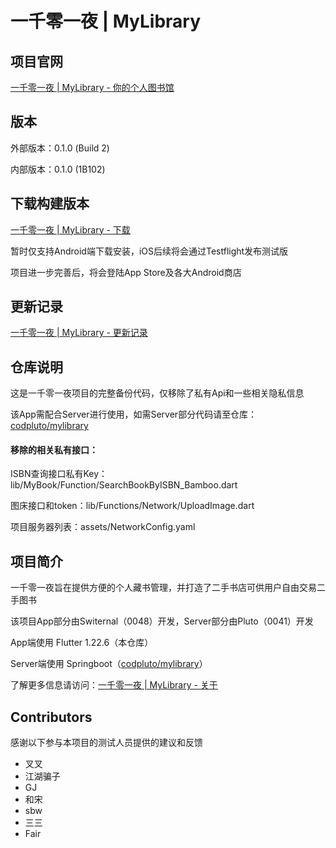 # 一千零一夜 | MyLibrary

## 项目官网

[一千零一夜 | MyLibrary - 你的个人图书馆](https://mylibrary.switernal.com/)

## 版本

外部版本：0.1.0 (Build 2)

内部版本：0.1.0 (1B102)

## 下载构建版本

[一千零一夜 | MyLibrary - 下载](https://mylibrary.switernal.com/download.html)

暂时仅支持Android端下载安装，iOS后续将会通过Testflight发布测试版

项目进一步完善后，将会登陆App Store及各大Android商店


## 更新记录

[一千零一夜 | MyLibrary - 更新记录](https://mylibrary.switernal.com/update.html)

## 仓库说明

这是一千零一夜项目的完整备份代码，仅移除了私有Api和一些相关隐私信息

该App需配合Server进行使用，如需Server部分代码请至仓库：[codpluto/mylibrary](https://github.com/codpluto/mylibrary)

#### 移除的相关私有接口：

ISBN查询接口私有Key：lib/MyBook/Function/SearchBookByISBN_Bamboo.dart

图床接口和token：lib/Functions/Network/UploadImage.dart

项目服务器列表：assets/NetworkConfig.yaml

## 项目简介

一千零一夜旨在提供方便的个人藏书管理，并打造了二手书店可供用户自由交易二手图书

该项目App部分由Switernal（0048）开发，Server部分由Pluto（0041）开发

App端使用 Flutter 1.22.6（本仓库）

Server端使用 Springboot（[codpluto/mylibrary](https://github.com/codpluto/mylibrary)）

了解更多信息请访问：[一千零一夜 | MyLibrary - 关于](https://mylibrary.switernal.com/about.html)

## Contributors

感谢以下参与本项目的测试人员提供的建议和反馈

- 叉叉
- 江湖骗子
- GJ
- 和宋
- sbw
- 三三
- Fair

